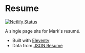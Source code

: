 # Resume
[![Netlify Status](https://api.netlify.com/api/v1/badges/c374441b-f58a-4af0-8f00-a2e6bc90b62c/deploy-status)](https://app.netlify.com/sites/mclaughlin-resume/deploys)

A single page site for Mark's resumé.

* Built with [Eleventy](https://11ty.dev)
* Data from [JSON Resume](https://jsonresume.org)

